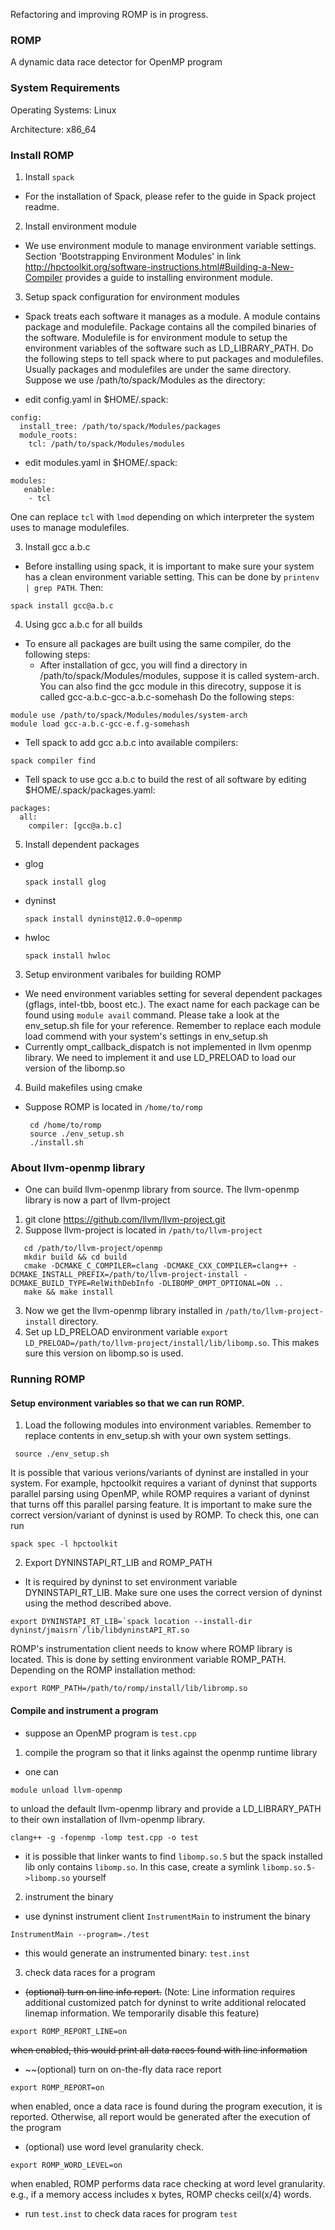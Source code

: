 Refactoring and improving ROMP is in progress.

### ROMP 
A dynamic data race detector for OpenMP program 

### System Requirements
Operating Systems: Linux

Architecture: x86_64

### Install ROMP

1. Install `spack`

* For the installation of Spack, please refer to the guide in Spack project readme. 

2. Install environment module
* We use environment module to manage environment variable settings. Section 'Bootstrapping Environment Modules' in link http://hpctoolkit.org/software-instructions.html#Building-a-New-Compiler provides a guide to installing environment module.

3. Setup spack configuration for environment modules
* Spack treats each software it manages as a module. A module contains package and modulefile. Package contains all the compiled binaries of the software. Modulefile is for environment module to setup the environment variables of the software such as LD_LIBRARY_PATH. Do the following steps to tell spack where to put packages and modulefiles. Usually packages and modulefiles are under the same directory. Suppose we use /path/to/spack/Modules as the directory:

* edit config.yaml in $HOME/.spack:

```
config:
  install_tree: /path/to/spack/Modules/packages
  module_roots:
    tcl: /path/to/spack/Modules/modules
```

* edit modules.yaml in $HOME/.spack:

```
modules:
   enable:
    - tcl 
```
One can replace `tcl` with `lmod` depending on which interpreter the system uses to manage modulefiles. 

3. Install gcc a.b.c
* Before installing using spack, it is important to make sure your system has a clean environment variable setting.
This can be done by `printenv | grep PATH`. Then:
```
spack install gcc@a.b.c
```
4. Using gcc a.b.c for all builds
* To ensure all packages are built using the same compiler, do the following steps:
  * After installation of gcc, you will find a directory in /path/to/spack/Modules/modules, suppose it is called system-arch. You can also find the gcc module in this direcotry, suppose it is called gcc-a.b.c-gcc-a.b.c-somehash Do the following steps:
```
module use /path/to/spack/Modules/modules/system-arch
module load gcc-a.b.c-gcc-e.f.g-somehash
```
  * Tell spack to add gcc a.b.c into available compilers:
```
spack compiler find
```
  * Tell spack to use gcc a.b.c to build the rest of all software by editing $HOME/.spack/packages.yaml:
```
packages:
  all:
    compiler: [gcc@a.b.c]
```
5. Install dependent packages
* glog
  ```
  spack install glog 
  ```
* dyninst
  ```
  spack install dyninst@12.0.0~openmp
  ``` 
* hwloc
  ```
  spack install hwloc 
  ```
3. Setup environment varibales for building ROMP 
* We need environment variables setting for several dependent packages (gflags, intel-tbb, boost etc.). The exact name for each package can be found using `module avail` command. Please take a look at the env_setup.sh file for your reference. Remember to replace each module load commend with your system's settings in env_setup.sh
* Currently ompt_callback_dispatch is not implemented in llvm openmp library. We need to implement it and use LD_PRELOAD to load our version of the libomp.so

4. Build makefiles using cmake
* Suppose ROMP is located in `/home/to/romp`
  ```
   cd /home/to/romp
   source ./env_setup.sh
   ./install.sh
  ```
### About llvm-openmp library
* One can build llvm-openmp library from source. The llvm-openmp library is now a part of llvm-project
 1. git clone https://github.com/llvm/llvm-project.git
 2. Suppose llvm-project is located in `/path/to/llvm-project`
   ```
      cd /path/to/llvm-project/openmp
      mkdir build && cd build
      cmake -DCMAKE_C_COMPILER=clang -DCMAKE_CXX_COMPILER=clang++ -DCMAKE_INSTALL_PREFIX=/path/to/llvm-project-install -DCMAKE_BUILD_TYPE=RelWithDebInfo -DLIBOMP_OMPT_OPTIONAL=ON ..
      make && make install
   ```
 3. Now we get the llvm-openmp library installed in `/path/to/llvm-project-install` directory. 
 4. Set up LD_PRELOAD environment variable `export LD_PRELOAD=/path/to/llvm-project/install/lib/libomp.so`. This makes sure this version on libomp.so is used. 
### Running ROMP 
#### Setup environment variables so that we can run ROMP. 
1. Load the following modules into environment variables. Remember to replace contents in env_setup.sh with your own system settings.
 ```
  source ./env_setup.sh
 ```
It is possible that various verions/variants of dyninst are installed in your system. For example, hpctoolkit requires a variant of dyninst that supports parallel parsing using OpenMP, while ROMP requires a variant of dyninst that turns off this parallel parsing feature. It is important to make sure the correct version/variant of dyninst is used by ROMP. To check this, one can run 
```
spack spec -l hpctoolkit
``` 

2. Export DYNINSTAPI_RT_LIB and ROMP_PATH
* It is required by dyninst to set environment variable DYNINSTAPI_RT_LIB. Make sure one uses the correct version of dyninst using the method described above. 

```
export DYNINSTAPI_RT_LIB=`spack location --install-dir dyninst/jmaisrn`/lib/libdyninstAPI_RT.so
```
ROMP's instrumentation client needs to know where ROMP library is located. This is done by setting environment variable ROMP_PATH. Depending on the ROMP installation method:
```
export ROMP_PATH=/path/to/romp/install/lib/libromp.so
```
 
#### Compile and instrument a program
* suppose an OpenMP program is `test.cpp`
1. compile the program so that it links against the openmp runtime library
* one can 
```
module unload llvm-openmp 
```
to unload the default llvm-openmp library and provide a LD_LIBRARY_PATH to their own installation of llvm-openmp library.
```
clang++ -g -fopenmp -lomp test.cpp -o test
```
* it is possible that linker wants to find `libomp.so.5` but the spack installed lib only contains `libomp.so`. In this case, create a symlink `libomp.so.5->libomp.so` yourself

2. instrument the binary
* use dyninst instrument client `InstrumentMain` to instrument the binary
```
InstrumentMain --program=./test
```
* this would generate an instrumented binary: `test.inst`
3. check data races for a program 
* ~~(optional) turn on line info report.~~ (Note: Line information requires additional customized patch for dyninst to write additional relocated linemap information. We temporarily disable this feature) 
```
export ROMP_REPORT_LINE=on
```
~~when enabled, this would print all data races found with line information~~
* ~~(optional) turn on on-the-fly data race report
```
export ROMP_REPORT=on
```
when enabled, once a data race is found during the program execution, it is reported. Otherwise,
all report would be generated after the execution of the program
* (optional) use word level granularity check.
```
export ROMP_WORD_LEVEL=on
```
when enabled, ROMP performs data race checking at word level granularity. e.g., if a memory access 
includes x bytes, ROMP checks ceil(x/4) words. 

* run `test.inst` to check data races for program `test`


